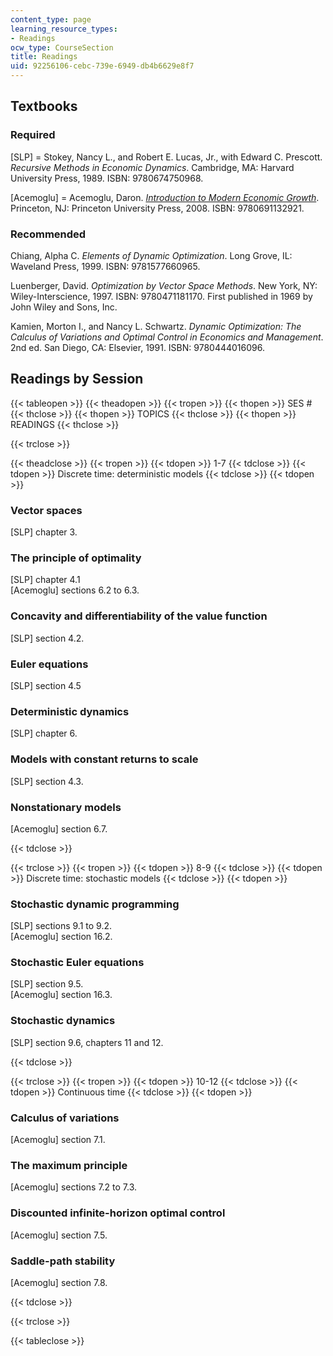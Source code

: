 ```yaml
---
content_type: page
learning_resource_types:
- Readings
ocw_type: CourseSection
title: Readings
uid: 92256106-cebc-739e-6949-db4b6629e8f7
---
```


Textbooks
---------

### Required

\[SLP\] = Stokey, Nancy L., and Robert E. Lucas, Jr., with Edward C. Prescott. _Recursive Methods in Economic Dynamics_. Cambridge, MA: Harvard University Press, 1989. ISBN: 9780674750968.

\[Acemoglu\] = Acemoglu, Daron. _[Introduction to Modern Economic Growth](http://press.princeton.edu/titles/8764.html)_. Princeton, NJ: Princeton University Press, 2008. ISBN: 9780691132921.

### Recommended

Chiang, Alpha C. _Elements of Dynamic Optimization_. Long Grove, IL: Waveland Press, 1999. ISBN: 9781577660965.

Luenberger, David. _Optimization by Vector Space Methods_. New York, NY: Wiley-Interscience, 1997. ISBN: 9780471181170. First published in 1969 by John Wiley and Sons, Inc.

Kamien, Morton I., and Nancy L. Schwartz. _Dynamic Optimization: The Calculus of Variations and Optimal Control in Economics and Management_. 2nd ed. San Diego, CA: Elsevier, 1991. ISBN: 9780444016096.

Readings by Session
-------------------

{{< tableopen >}}
{{< theadopen >}}
{{< tropen >}}
{{< thopen >}}
SES #
{{< thclose >}}
{{< thopen >}}
TOPICS
{{< thclose >}}
{{< thopen >}}
READINGS
{{< thclose >}}

{{< trclose >}}

{{< theadclose >}}
{{< tropen >}}
{{< tdopen >}}
1-7
{{< tdclose >}}
{{< tdopen >}}
Discrete time: deterministic models
{{< tdclose >}}
{{< tdopen >}}


### Vector spaces

\[SLP\] chapter 3.

### The principle of optimality

\[SLP\] chapter 4.1  
\[Acemoglu\] sections 6.2 to 6.3.

### Concavity and differentiability of the value function

\[SLP\] section 4.2.

### Euler equations

\[SLP\] section 4.5

### Deterministic dynamics

\[SLP\] chapter 6.

### Models with constant returns to scale

\[SLP\] section 4.3.

### Nonstationary models

\[Acemoglu\] section 6.7.


{{< tdclose >}}

{{< trclose >}}
{{< tropen >}}
{{< tdopen >}}
8-9
{{< tdclose >}}
{{< tdopen >}}
Discrete time: stochastic models
{{< tdclose >}}
{{< tdopen >}}


### Stochastic dynamic programming

\[SLP\] sections 9.1 to 9.2.  
\[Acemoglu\] section 16.2.

### Stochastic Euler equations

\[SLP\] section 9.5.  
\[Acemoglu\] section 16.3.

### Stochastic dynamics

\[SLP\] section 9.6, chapters 11 and 12.


{{< tdclose >}}

{{< trclose >}}
{{< tropen >}}
{{< tdopen >}}
10-12
{{< tdclose >}}
{{< tdopen >}}
Continuous time
{{< tdclose >}}
{{< tdopen >}}


### Calculus of variations

\[Acemoglu\] section 7.1.

### The maximum principle

\[Acemoglu\] sections 7.2 to 7.3.

### Discounted infinite-horizon optimal control

\[Acemoglu\] section 7.5.

### Saddle-path stability

\[Acemoglu\] section 7.8.


{{< tdclose >}}

{{< trclose >}}

{{< tableclose >}}